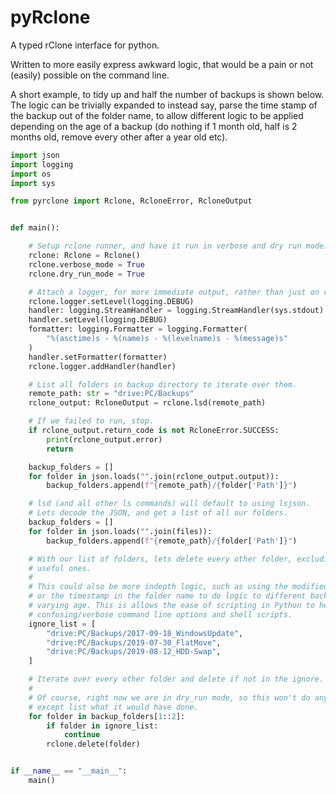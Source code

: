 # pyRclone

A typed rClone interface for python.

Written to more easily express awkward logic, that would be a pain or not
(easily) possible on the command line.

A short example, to tidy up and half the number of backups is shown below.
The logic can be trivially expanded to instead say, parse the time stamp of
the backup out of the folder name, to allow different logic to be applied
depending on the age of a backup (do nothing if 1 month old, half is 2 months
old, remove every other after a year old etc).

```py
import json
import logging
import os
import sys

from pyrclone import Rclone, RcloneError, RcloneOutput


def main():

    # Setup rclone runner, and have it run in verbose and dry run mode.
    rclone: Rclone = Rclone()
    rclone.verbose_mode = True
    rclone.dry_run_mode = True

    # Attach a logger, for more immediate output, rather than just on command completion.
    rclone.logger.setLevel(logging.DEBUG)
    handler: logging.StreamHandler = logging.StreamHandler(sys.stdout)
    handler.setLevel(logging.DEBUG)
    formatter: logging.Formatter = logging.Formatter(
        "%(asctime)s - %(name)s - %(levelname)s - %(message)s"
    )
    handler.setFormatter(formatter)
    rclone.logger.addHandler(handler)

    # List all folders in backup directory to iterate over them.
    remote_path: str = "drive:PC/Backups"
    rclone_output: RcloneOutput = rclone.lsd(remote_path)

    # If we failed to run, stop.
    if rclone_output.return_code is not RcloneError.SUCCESS:
        print(rclone_output.error)
        return

    backup_folders = []
    for folder in json.loads("".join(rclone_output.output)):
        backup_folders.append(f"{remote_path}/{folder['Path']}")

    # lsd (and all other ls commands) will default to using lsjson.
    # Lets decode the JSON, and get a list of all our folders.
    backup_folders = []
    for folder in json.loads("".join(files)):
        backup_folders.append(f"{remote_path}/{folder['Path']}")

    # With our list of folders, lets delete every other folder, excluding these
    # useful ones.
    #
    # This could also be more indepth logic, such as using the modified timestamp
    # or the timestamp in the folder name to do logic to different backups of
    # varying age. This is allows the ease of scripting in Python to help, versus
    # confusing/verbose command line options and shell scripts.
    ignore_list = [
        "drive:PC/Backups/2017-09-18_WindowsUpdate",
        "drive:PC/Backups/2019-07-30_FlatMove",
        "drive:PC/Backups/2019-08-12_HDD-Swap",
    ]

    # Iterate over every other folder and delete if not in the ignore.
    #
    # Of course, right now we are in dry_run mode, so this won't do anything
    # except list what it would have done.
    for folder in backup_folders[1::2]:
        if folder in ignore_list:
            continue
        rclone.delete(folder)


if __name__ == "__main__":
    main()

```